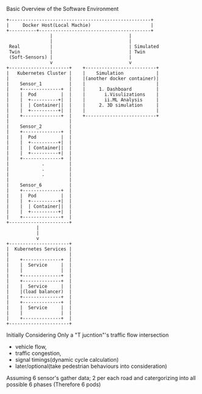 Basic Overview of the Software Environment 




```
+----------------------------------------------------+
|     Docker Host(Local Machie)                      |
+----------+-----------------------------------------+
                |                            |
                |                            |
 Real           |                            | Simulated
 Twin           |                            | Twin
 (Soft-Sensors) |                            |
                v                            v 
+----------------------+    +--------------------------+
|   Kubernetes Cluster |    |    Simulation            |
|                      |    |(another docker container)|
|    Sensor_1          |    |                          |
|    +--------------+  |    |     1. Dashboard         |
|    |  Pod         |  |    |       i.Visulizations    |
|    |  +----------+|  |    |       ii.ML Analysis     |
|    |  | Container||  |    |     2. 3D simulation     |
|    |  +----------+|  |    |                          |
|    +--------------+  |    +--------------------------+
|                      |
|    Sensor_2          |
|    +--------------+  |
|    |  Pod         |  |
|    |  +----------+|  |
|    |  | Container||  |
|    |  +----------+|  |
|    +--------------+  |
|            .         |
|            .         |
|            .         |
|                      |
|    Sensor_6          |
|    +--------------+  |
|    |  Pod         |  |
|    |  +----------+|  |
|    |  | Container||  |
|    |  +----------+|  |
|    +--------------+  |
+----------------------+
           |
           |
           v
+----------------------+
|  Kubernetes Services |
|                      |
|    +--------------+  |
|    |  Service     |  |
|    |              |  |
|    +--------------+  |
|    +--------------+  |
|    |  Service     |  |
|    |(load balancer)  |
|    +--------------+  |
|    +--------------+  |
|    |  Service     |  |
|    |              |  |
|    +--------------+  |
+----------------------+
```


Initially Considering Only a "T jucntion"'s traffic flow intersection 
* vehicle flow,
* traffic congestion,
* signal timings(dynamic cycle calculation)
* later/optional(take pedestrian behaviours into consideration)

 Assuming 6 sensor's gather data; 2 per each road and catergorizing into all possible 6 phases (Therefore 6 pods) 
